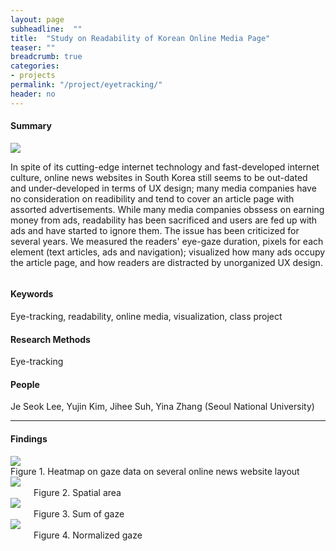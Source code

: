 ```yaml
---
layout: page
subheadline:  ""
title:  "Study on Readability of Korean Online Media Page"
teaser: ""
breadcrumb: true
categories:
- projects
permalink: "/project/eyetracking/"
header: no
---
```



<h4> Summary </h4>
<div class="row">
    <div class="medium-4 columns">
        <img src="http://heeryung.github.io/images/eye_gaze_data.png">
    </div>
    <div class="medium-8 columns">
<p> In spite of its cutting-edge internet technology and fast-developed internet culture, online news websites in South Korea still seems to be out-dated and under-developed in terms of UX design; many media companies have no consideration on readibility and tend to cover an article page with assorted advertisements. While many media companies obssess on earning money from ads, readability has been sacrificed and users are fed up with ads and have started to ignore them. The issue has been criticized for several years. We measured the readers' eye-gaze duration, pixels for each element (text articles, ads and navigation); visualized how many ads occupy the article page, and how readers are distracted by unorganized UX design.</p>
    </div>
</div>
    

<h4> Keywords </h4>
Eye-tracking, readability, online media, visualization, class project

<h4> Research Methods </h4>
Eye-tracking

<h4> People </h4>
Je Seok Lee, Yujin Kim, Jihee Suh, Yina Zhang (Seoul National University)


<hr>


<h4>Findings</h4>

<div id = "imageContainer">
    <img src="http://heeryung.github.io/images/eye_gaze_example.png">
    <br> Figure 1. Heatmap on gaze data on several online news website layout
</div>

<div class="row">
    <div class="medium-4 columns">
        <img src="http://heeryung.github.io/images/eye_spatial.png">
        <br> Figure 2. Spatial area
    </div>
    <div class="medium-4 columns">
        <img src="http://heeryung.github.io/images/eye_sumOfGaze.png">
        <br> Figure 3. Sum of gaze
    </div>
    <div class="medium-4 columns">
        <img src="http://heeryung.github.io/images/eye_normalizedGaze.png">
        <br> Figure 4. Normalized gaze
    </div>
</div>

